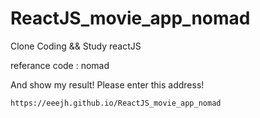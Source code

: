 # ReactJS_movie_app_nomad

Clone Coding && Study reactJS

referance code : nomad



And show my result! Please enter this address!

```http
https://eeejh.github.io/ReactJS_movie_app_nomad
```



